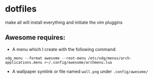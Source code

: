 # dotfiles

make all will install everything and initiate the vim pluggins

## Awesome requires:

* A menu which I create with the following command:

```xdg_menu --format awesome --root-menu /etc/xdg/menus/arch-applications.menu >~/.config/awesome/archmenu.lua```

* A wallpaper symlink or file named ```wall.png``` under ```.config/awesome/```
